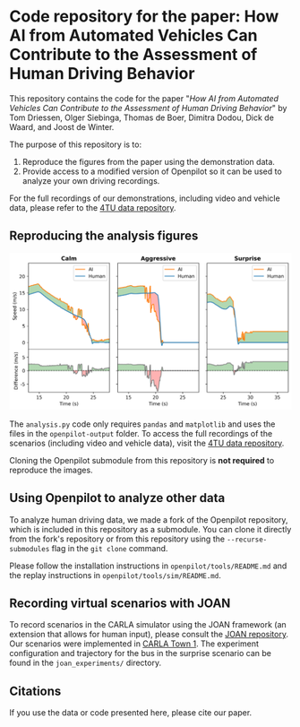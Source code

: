# Code repository for the paper: How AI from Automated Vehicles Can Contribute to the Assessment of Human Driving Behavior

This repository contains the code for the paper "*How AI from Automated Vehicles Can Contribute to the Assessment of Human Driving Behavior*" by Tom Driessen, Olger Siebinga, Thomas de Boer, Dimitra Dodou, Dick de Waard, and Joost de Winter.

The purpose of this repository is to:
1. Reproduce the figures from the paper using the demonstration data.
2. Provide access to a modified version of Openpilot so it can be used to analyze your own driving recordings.

For the full recordings of our demonstrations, including video and vehicle data, please refer to the [4TU data repository](https://data.4tu.nl/).

## Reproducing the analysis figures
<div align="center">
  <img src="https://github.com/tomdries/AI-driving-assessment/blob/main/output_plot.png" alt="AI Driving Assessment Plot" width="600"/>
</div>

The `analysis.py` code only requires `pandas` and `matplotlib` and uses the files in the `openpilot-output` folder. To access the full recordings of the scenarios (including video and vehicle data), visit the [4TU data repository](https://data.4tu.nl/).

Cloning the Openpilot submodule from this repository is **not required** to reproduce the images.

## Using Openpilot to analyze other data
To analyze human driving data, we made a fork of the Openpilot repository, which is included in this repository as a submodule. You can clone it directly from the fork's repository or from this repository using the `--recurse-submodules` flag in the `git clone` command.

Please follow the installation instructions in `openpilot/tools/README.md` and the replay instructions in `openpilot/tools/sim/README.md`.

## Recording virtual scenarios with JOAN
To record scenarios in the CARLA simulator using the JOAN framework (an extension that allows for human input), please consult the [JOAN repository](https://github.com/tud-hri/joan). Our scenarios were implemented in [CARLA Town 1](https://carla.readthedocs.io/en/latest/map_town01/). The experiment configuration and trajectory for the bus in the surprise scenario can be found in the `joan_experiments/` directory.

## Citations
If you use the data or code presented here, please cite our paper.
